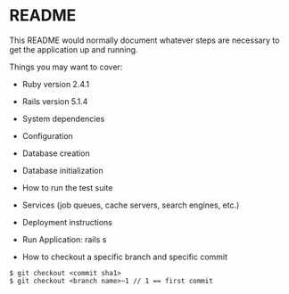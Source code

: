 # README

This README would normally document whatever steps are necessary to get the application up and running.

Things you may want to cover:

* Ruby version 2.4.1

* Rails version 5.1.4

* System dependencies

* Configuration

* Database creation

* Database initialization

* How to run the test suite

* Services (job queues, cache servers, search engines, etc.)

* Deployment instructions

* Run Application: rails s

* How to checkout a specific branch and specific commit

```
$ git checkout <commit sha1>
$ git checkout <branch name>~1 // 1 == first commit
```